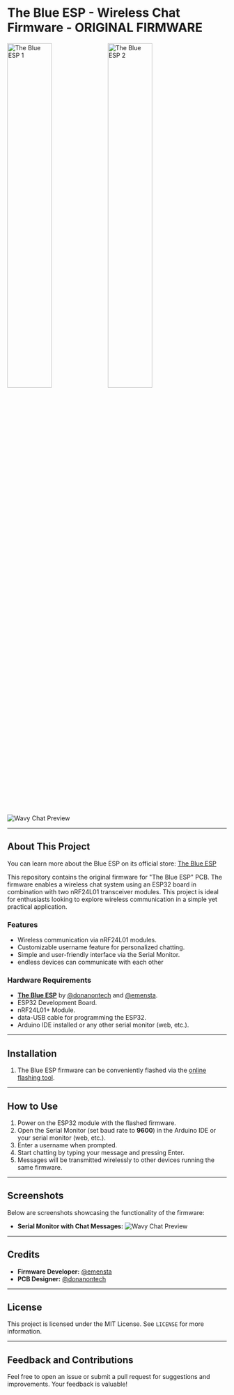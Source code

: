 # The Blue ESP - Wireless Chat Firmware - ORIGINAL FIRMWARE

<img src="https://dwdwpld.pages.dev/theblueesp1.png" alt="The Blue ESP 1" width="45%"> <img src="https://dwdwpld.pages.dev/theblueesp2.png" alt="The Blue ESP 2" width="45%">

![Wavy Chat Preview](https://dwdwpld.pages.dev/wavychat.png)

---

## About This Project

You can learn more about the Blue ESP on its official store: [The Blue ESP](https://datechlabs.com/products/the-blue-esp-pre-order)

This repository contains the original firmware for "The Blue ESP" PCB. The firmware enables a wireless chat system using an ESP32 board in combination with two nRF24L01 transceiver modules. This project is ideal for enthusiasts looking to explore wireless communication in a simple yet practical application.

### Features
- Wireless communication via nRF24L01 modules.
- Customizable username feature for personalized chatting.
- Simple and user-friendly interface via the Serial Monitor.
- endless devices can communicate with each other

### Hardware Requirements
- **[The Blue ESP](https://datechlabs.com/products/the-blue-esp-pre-order)** by [@donanontech](https://github.com/DonAnonymousio) and [@emensta](https://github.com/emenstanougat).
- ESP32 Development Board.
- nRF24L01+ Module.
- data-USB cable for programming the ESP32.
- Arduino IDE installed or any other serial monitor (web, etc.).

---

## Installation

1. The Blue ESP firmware can be conveniently flashed via the [online flashing tool](https://the-blue-esp-wavychat.pages.dev).

---

## How to Use

1. Power on the ESP32 module with the flashed firmware.
2. Open the Serial Monitor (set baud rate to **9600**) in the Arduino IDE or your serial monitor (web, etc.).
3. Enter a username when prompted.
4. Start chatting by typing your message and pressing Enter.
5. Messages will be transmitted wirelessly to other devices running the same firmware.

---

## Screenshots

Below are screenshots showcasing the functionality of the firmware:

- **Serial Monitor with Chat Messages:**
  ![Wavy Chat Preview](https://dwdwpld.pages.dev/wavychat.png)

---

## Credits

- **Firmware Developer:** [@emensta](https://github.com/emenstanougat)
- **PCB Designer:** [@donanontech](https://github.com/DonAnonymousio)

---

## License

This project is licensed under the MIT License. See `LICENSE` for more information.

---

## Feedback and Contributions

Feel free to open an issue or submit a pull request for suggestions and improvements. Your feedback is valuable!
